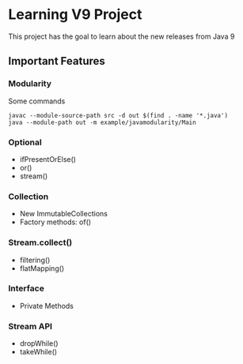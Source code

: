 # Learning V9 Project
This project has the goal to learn about the new releases from Java 9 

## Important Features 

### Modularity 
Some commands

```
javac --module-source-path src -d out $(find . -name '*.java')
java --module-path out -m example/javamodularity/Main 
```

### Optional 
* ifPresentOrElse()
* or()
* stream()

### Collection
* New ImmutableCollections
* Factory methods: of() 

### Stream.collect()
* filtering()
* flatMapping()

### Interface 
* Private Methods 

### Stream API 
* dropWhile() 
* takeWhile()
